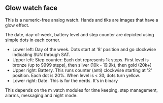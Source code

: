## Glow watch face

This is a numeric-free analog watch. Hands and tiks are images that have a glow effect.

The date, day-of-week, battery level and step counter are depicted using simple dots in each corner. 

- Lower left: Day of the week. Dots start at '8' position and go clockwise indicating SUN through SAT. 
- Upper left: Step counter: Each dot represents 1k steps. First level is bronze (up to 9999 steps), then silver (10k - 19.9k), then gold (20k+)
- Upper right: Battery. This runs counter (anti) clockwise starting at '2' position. Each dot is 20%. When level is < 30, dots turn yellow.
- Lower right: Date. This is for the nerds. It's in binary

This depends on the m_vatch modules for time keeping, step management, alarms, messaging and night mode.
